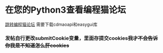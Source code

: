 # 在您的Python3查看编程猫论坛
[跳转编程猫论坛](https://shequ.codemao.cn/community)
需要下载cdmaoapi和easygui库
### 发帖自行更改submitCookie变量，里面存提交cookies~~我才不会告诉你我是不知道怎么肝cookies~~
